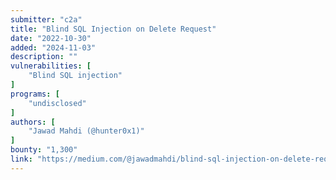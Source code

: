 ```yaml
---
submitter: "c2a"
title: "Blind SQL Injection on Delete Request"
date: "2022-10-30"
added: "2024-11-03"
description: ""
vulnerabilities: [
    "Blind SQL injection"
]
programs: [
    "undisclosed"
]
authors: [
    "Jawad Mahdi (@hunter0x1)"
]
bounty: "1,300"
link: "https://medium.com/@jawadmahdi/blind-sql-injection-on-delete-request-486770af75a6"
---
```




